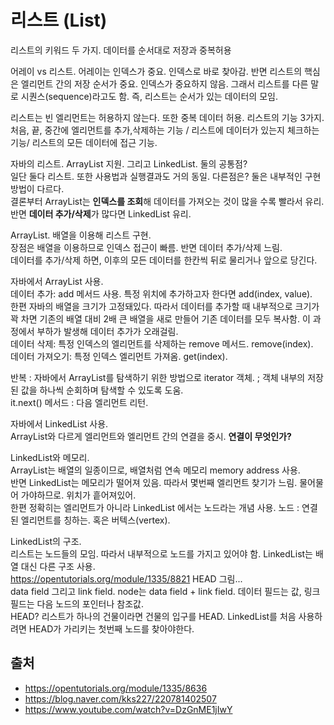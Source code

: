# 리스트 (List)

리스트의 키워드 두 가지. 데이터를 순서대로 저장과 중복허용

어레이 vs 리스트. 어레이는 인덱스가 중요. 인덱스로 바로 찾아감. 반면 리스트의 핵심은 엘리먼트 간의 저장 순서가 중요. 인덱스가 중요하지 않음. 그래서 리스트를 다른 말로 시퀀스(sequence)라고도 함. 즉, 리스트는 순서가 있는 데이터의 모임.

리스트는 빈 엘리먼트는 허용하지 않는다. 또한 중복 데이터 허용. 리스트의 기능 3가지. 처음, 끝, 중간에 엘리먼트를 추가,삭제하는 기능 / 리스트에 데이터가 있는지 체크하는 기능/ 리스트의 모든 데이터에 접근 기능.

자바의 리스트. ArrayList 지원. 그리고 LinkedList. 둘의 공통점?  
일단 둘다 리스트. 또한 사용법과 실행결과도 거의 동일. 다른점은? 둘은 내부적인 구현 방법이 다르다.  
결론부터 ArrayList는 **인덱스를 조회**해 데이터를 가져오는 것이 많을 수록 빨라서 유리. 반면 **데이터 추가/삭제**가 많다면 LinkedList 유리.

ArrayList. 배열을 이용해 리스트 구현.  
장점은 배열을 이용하므로 인덱스 접근이 빠름. 반면 데이터 추가/삭제 느림.  
데이터를 추가/삭제 하면, 이후의 모든 데이터를 한칸씩 뒤로 물리거나 앞으로 당긴다.

자바에서 ArrayList 사용.  
데이터 추가: add 메서드 사용. 특정 위치에 추가하고자 한다면 add(index, value).  
한편 자바의 배열을 크기가 고정돼있다. 따라서 데이터를 추가할 때 내부적으로 크기가 꽉 차면 기존의 배열 대비 2배 큰 배열을 새로 만들어 기존 데이터를 모두 복사함. 이 과정에서 부하가 발생해 데이터 추가가 오래걸림.  
데이터 삭제: 특정 인덱스의 엘리먼트를 삭제하는 remove 메서드. remove(index).  
데이터 가져오기: 특정 인덱스 엘리먼트 가져옴. get(index).

반복 :  자바에서 ArrayList를 탐색하기 위한 방법으로 iterator 객체. ; 객체 내부의 저장된 값을 하나씩 순회하며 탐색할 수 있도록 도움.  
it.next() 메서드 : 다음 엘리먼트 리턴.

자바에서 LinkedList 사용.  
ArrayList와 다르게 엘리먼트와 엘리먼트 간의 연결을 중시. **연결이 무엇인가?**

LinkedList와 메모리.  
ArrayList는 배열의 일종이므로, 배열처럼 연속 메모리 memory address 사용.  
반면 LinkedList는 메모리가 떨어져 있음. 따라서 몇번째 엘리먼트 찾기가 느림. 물어물어 가야하므로. 위치가 흩어져있어.  
한편 정확히는 엘리먼트가 아니라 LinkedList 에서는 노드라는 개념 사용. 노드 : 연결된 엘리먼트를 칭하는. 혹은 버텍스(vertex). 

LinkedList의 구조.  
리스트는 노드들의 모임. 따라서 내부적으로 노드를 가지고 있어야 함. LinkedList는 배열 대신 다른 구조 사용.  
https://opentutorials.org/module/1335/8821 HEAD 그림...  
data field 그리고 link field. node는 data field + link field. 데이터 필드는 값, 링크 필드는 다음 노드의 포인터나 참조값.  
HEAD? 리스트가 하나의 건물이라면 건물의 입구를 HEAD. LinkedList를 처음 사용하려면 HEAD가 가리키는 첫번째 노드를 찾아야한다. 

## 출처

- https://opentutorials.org/module/1335/8636
- https://blog.naver.com/kks227/220781402507
- https://www.youtube.com/watch?v=DzGnME1jIwY
